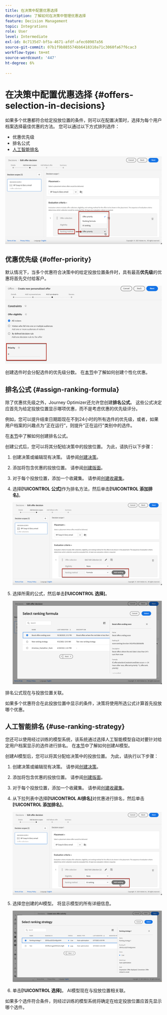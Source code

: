 ```yaml
---
title: 在决策中配置优惠选择
description: 了解如何在决策中管理优惠选择
feature: Decision Management
topic: Integrations
role: User
level: Intermediate
exl-id: 8c7135d7-bf5a-4671-afdf-afec60907a56
source-git-commit: 07b1f9b885574bb6418310a71c3060fa67f6cac3
workflow-type: tm+mt
source-wordcount: '447'
ht-degree: 6%

---
```


# 在决策中配置优惠选择 {#offers-selection-in-decisions}

如果多个优惠都符合给定投放位置的条件，则可以在配置决策时，选择为每个用户档案选择最佳优惠的方法。 您可以通过以下方式排列选件：
* 优惠优先级
* 排名公式
* [人工智能排名](#use-ranking-strategy)

![](../assets/offer-rank-by.png)

## 优惠优先级 {#offer-priority}

默认情况下，当多个优惠符合决策中的给定投放位置条件时，具有最高&#x200B;**优先级**&#x200B;的优惠将首先交付给客户。

![](../assets/offer-priority.png)

创建选件时会分配选件的优先级分数。 在[本节](../offer-library/creating-personalized-offers.md)中了解如何创建个性化优惠。

## 排名公式 {#assign-ranking-formula}

除了优惠优先级之外，Journey Optimizer还允许您创建&#x200B;**排名公式**。 这些公式决定应首先为给定投放位置显示哪项优惠，而不是考虑优惠的优先级评分。

例如，您可以提升结束日期距现在不到24小时的所有选件的优先级，或者，如果用户档案的兴趣点为“正在运行”，则提升“正在运行”类别中的选件。

在[本节](../ranking/create-ranking-formulas.md)中了解如何创建排名公式。

创建公式后，您可以将其分配给决策中的投放位置。 为此，请执行以下步骤：

1. 创建决策或编辑现有决策。 请参阅[创建决策](../offer-activities/create-offer-activities.md)。

1. 添加将包含优惠的投放位置。 请参阅[创建版面](../offer-library/creating-placements.md)。

1. 对于每个投放位置，添加一个收藏集。 请参阅[创建收藏集](../offer-library/creating-collections.md)。

1. 选择&#x200B;**[!UICONTROL 公式]**&#x200B;作为排名方法，然后单击&#x200B;**[!UICONTROL 添加排名]**。

   ![](../assets/offer-activity-ranking.png)

1. 选择所需的公式，然后单击&#x200B;**[!UICONTROL 选择]**。

   ![](../assets/ranking-selection.png)

排名公式现在与投放位置关联。

如果多个优惠符合在此投放位置中显示的条件，决策将使用所选公式计算首先投放哪个优惠。

## 人工智能排名 {#use-ranking-strategy}

<!--If you are an [Adobe Experience Platform](https://experienceleague.adobe.com/docs/experience-platform/landing/home.html){target="_blank"} user leveraging the **Offer Decisioning** application service,-->

您还可以使用经过训练的模型系统，该系统通过选择人工智能模型自动对要针对给定用户档案显示的选件进行排名。 在[本节](../ranking/create-ranking-strategies.md)中了解如何创建AI模型。

创建AI模型后，您可以将其分配给决策中的投放位置。 为此，请执行以下步骤：

1. 创建决策或编辑现有决策。 请参阅[创建决策](../offer-activities/create-offer-activities.md)。

1. 添加将包含优惠的投放位置。 请参阅[创建版面](../offer-library/creating-placements.md)。

1. 对于每个投放位置，添加一个收藏集。 请参阅[创建收藏集](../offer-library/creating-collections.md)。

1. 从下拉列表中选择&#x200B;**[!UICONTROL AI排名]**&#x200B;对优惠进行排名，然后单击&#x200B;**[!UICONTROL 添加排名]**。

   ![](../assets/ranking-selection-ai-ranking.png)

1. 选择您创建的AI模型。 将显示模型的所有详细信息。

   ![](../assets/ranking-selection-ai-ranking-selected.png)

1. 单击&#x200B;**[!UICONTROL 选择]**。 AI模型现在与投放位置相关联。

如果多个选件符合条件，则经过训练的模型系统将确定在给定投放位置应首先显示哪个选件。

